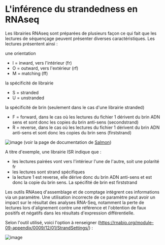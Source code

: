 # L'inférence du strandedness en RNAseq

Les librairies RNAseq sont préparées de plusieurs façon ce qui fait que les lectures de séquençage peuvent présenter diverses caractéristiques. Les lectures présentent ainsi :

une orientation

- I = inward, vers l'intérieur (fr)
- O = outward, vers l'extérieur (rf) 
- M = matching (ff)

la spécificité de librairie

  - S = stranded
  - U = unstranded

la spécificité de brin (seulement dans le cas d'une librairie stranded)

  - F = forward, dans le cas où les lectures du fichier 1 dérivent du brin ADN sens et sont donc les copies du brin anti-sens (secondstrand)
  - R = reverse, dans le cas où les lectures du fichier 1 dérivent du brin ADN anti-sens et sont donc les copies du brin sens (firststrand)

![image](https://gist.github.com/user-attachments/assets/5620a856-5538-42fe-afc8-7016566cfe1f)
(voir la page de documentation de [Salmon](https://salmon.readthedocs.io/en/latest/library_type.html))

A titre d'exemple, une librairie ISR indique que :

- les lectures pairées vont vers l'intérieur l'une de l'autre, soit une polarité fr
- les lectures sont strand spécifiques
- la lecture 1 est reverse, elle dérive donc du brin ADN anti-sens et est donc la copie du brin sens. La spécifité de brin est firststrand
 
Les outils RNAseq d'assemblage et de comptage intègrent ces informations via un paramètre. Une utilisation incorrecte de ce paramètre peut avoir un impact sur le résultat des analyses RNA-Seq, notamment la perte de lectures lors d'alignement contre une référence et l'obtention de faux positifs et négatifs dans les résultats d'expression différentielle.

Selon l'outil utilisé, voici l'option à renseigner (https://rnabio.org/module-09-appendix/0009/12/01/StrandSettings/) : 

![image](https://gist.github.com/user-attachments/assets/9acdcb99-db6a-44ed-82ff-7d8d22087d39)